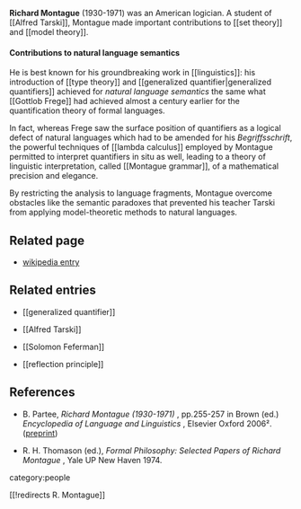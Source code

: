 
**Richard Montague** (1930-1971) was an American logician. A student of [[Alfred Tarski]], Montague made important contributions to [[set theory]] and [[model theory]].

#### Contributions to natural language semantics

He is best known for his groundbreaking work in [[linguistics]]: his introduction of [[type theory]] and [[generalized quantifier|generalized quantifiers]] achieved for _natural language semantics_ the same what [[Gottlob Frege]] had achieved almost a century earlier for the quantification theory of formal languages.

In fact, whereas Frege saw the surface position of quantifiers as a logical defect of natural languages which had to be amended for his _Begriffsschrift_, the powerful techniques of [[lambda calculus]] employed by Montague permitted to interpret quantifiers in situ as well, leading to a theory of linguistic interpretation, called [[Montague grammar]], of a mathematical precision and elegance.

By restricting the analysis to language fragments, Montague overcome obstacles like the semantic paradoxes that prevented his teacher Tarski from applying model-theoretic methods to natural languages.

## Related page

* [wikipedia entry](https://en.wikipedia.org/wiki/Richard_Montague)

## Related entries

* [[generalized quantifier]]

* [[Alfred Tarski]]

* [[Solomon Feferman]]

* [[reflection principle]]

## References

* B. Partee, _Richard Montague (1930-1971)_ , pp.255-257 in Brown (ed.) _Encyclopedia of Language and Linguistics_ , Elsevier Oxford 2006&#178;. ([preprint](http://people.umass.edu/partee/docs/Richard_Montague_by_Partee_05.pdf))

* R. H. Thomason (ed.), _Formal Philosophy: Selected Papers of Richard Montague_ , Yale UP New Haven 1974.

category:people

[[!redirects R. Montague]]
